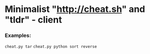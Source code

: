 # Minimalist "http://cheat.sh" and "tldr" - client

### Examples:
`cheat.py tar`
`cheat.py python sort reverse`
